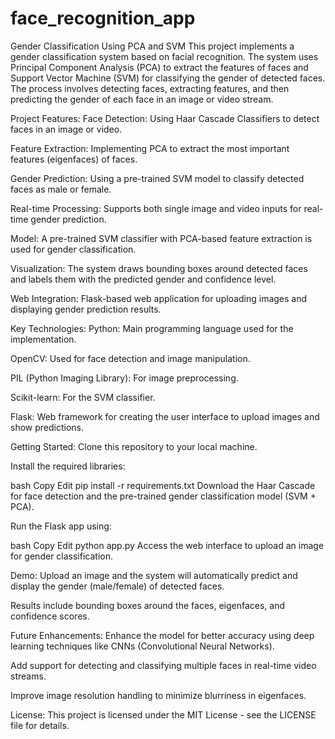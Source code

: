# face_recognition_app
Gender Classification Using PCA and SVM
This project implements a gender classification system based on facial recognition. The system uses Principal Component Analysis (PCA) to extract the features of faces and Support Vector Machine (SVM) for classifying the gender of detected faces. The process involves detecting faces, extracting features, and then predicting the gender of each face in an image or video stream.

Project Features:
Face Detection: Using Haar Cascade Classifiers to detect faces in an image or video.

Feature Extraction: Implementing PCA to extract the most important features (eigenfaces) of faces.

Gender Prediction: Using a pre-trained SVM model to classify detected faces as male or female.

Real-time Processing: Supports both single image and video inputs for real-time gender prediction.

Model: A pre-trained SVM classifier with PCA-based feature extraction is used for gender classification.

Visualization: The system draws bounding boxes around detected faces and labels them with the predicted gender and confidence level.

Web Integration: Flask-based web application for uploading images and displaying gender prediction results.

Key Technologies:
Python: Main programming language used for the implementation.

OpenCV: Used for face detection and image manipulation.

PIL (Python Imaging Library): For image preprocessing.

Scikit-learn: For the SVM classifier.

Flask: Web framework for creating the user interface to upload images and show predictions.

Getting Started:
Clone this repository to your local machine.

Install the required libraries:

bash
Copy
Edit
pip install -r requirements.txt
Download the Haar Cascade for face detection and the pre-trained gender classification model (SVM + PCA).

Run the Flask app using:

bash
Copy
Edit
python app.py
Access the web interface to upload an image for gender classification.

Demo:
Upload an image and the system will automatically predict and display the gender (male/female) of detected faces.

Results include bounding boxes around the faces, eigenfaces, and confidence scores.

Future Enhancements:
Enhance the model for better accuracy using deep learning techniques like CNNs (Convolutional Neural Networks).

Add support for detecting and classifying multiple faces in real-time video streams.

Improve image resolution handling to minimize blurriness in eigenfaces.

License:
This project is licensed under the MIT License - see the LICENSE file for details.
